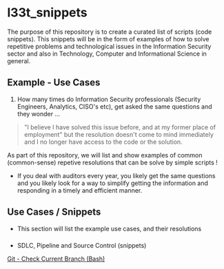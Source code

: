 # l33t_snippets

The purpose of this repository is to create a curated list of scripts (code snippets). This snippets will be in the form of examples of how to solve repetitive problems and technological issues in the Information Security sector and also in Technology, Computer and Informational Science in general.

## Example - Use Cases

1. How many times do Information Security professionals (Security Engineers, Analytics, CISO's etc), get asked the same questions and they wonder ... 

> "I believe I have solved this issue before, and at my former place of employment" but the resolution doesn't come to mind immediately and I no longer have access to the code or the solution.

As part of this repository, we will list and show examples of common (common-sense) repetive resolutions that can be solve by simple scripts !

- If you deal with auditors every year, you likely get the same questions and you likely look for a way to simplify getting the information and responding in a timely and efficient manner.

## Use Cases / Snippets

- This section will list the example use cases, and their resolutions

###

- SDLC, Pipeline and Source Control (snippets)

[Git - Check Current Branch (Bash)](snippets/source_control/README.md)
